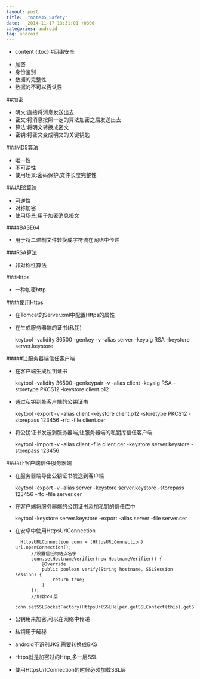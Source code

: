 ```yaml
---
layout: post
title:  "note35_Safety"
date:   2014-11-17 13:31:01 +0800
categories: android
tag: android
---
```


* content
{:toc}
#网络安全
- 加密
- 身份鉴别
- 数据的完整性
- 数据的不可以否认性

##加密
- 明文:直接将消息发送出去
- 密文:将消息按照一定的算法加密之后发送出去
- 算法:将明文转换成密文
- 密钥:将密文变成明文的关键钥匙



###MD5算法
- 唯一性
- 不可逆性
- 使用场景:密码保护,文件长度完整性

###AES算法
- 可逆性
- 对称加密
- 使用场景:用于加密消息报文

####BASE64
- 用于将二进制文件转换成字符流在网络中传递

###RSA算法
- 非对称性算法

###Https
- 一种加密http

####使用Https
- 在Tomcat的Server.xml中配置Https的属性

     <Connector port="8443" protocol="org.apache.coyote.http11.Http11Protocol"
     		maxThreads="150" SSLEnabled="true" scheme="https" secure="true"
     		clientAuth="true" sslProtocol="TLS"
     		/> 
- 在生成服务器端的证书(私钥)

     keytool -validity 36500 -genkey -v -alias server -keyalg RSA -keystore server.keystore

#####让服务器端信任客户端
- 在客户端生成私钥证书

   keytool -validity 36500 -genkeypair -v -alias client -keyalg RSA -storetype PKCS12 -keystore client.p12
- 通过私钥到处客户端的公钥证书

     keytool -export -v -alias client -keystore client.p12 -storetype PKCS12 -storepass 123456 -rfc -file client.cer

- 将公钥证书发送到服务器端,让服务器端的私钥库信任客户端

     keytool -import -v -alias client -file client.cer -keystore server.keystore -storepass 123456

####让客户端信任服务器端
- 在服务器端导出公钥证书发送到客户端

     keytool -export -v -alias server -keystore server.keystore -storepass 123456 -rfc -file server.cer

- 在客户端将服务器端的公钥证书添加私钥的信任库中

     keytool -keystore server.keystore -export -alias server -file server.cer
- 在安卓中使用HttpsUrlConnection

     	HttpsURLConnection conn = (HttpsURLConnection) url.openConnection();
            //设置信任的站点名字
            conn.setHostnameVerifier(new HostnameVerifier() {
                @Override
                public boolean verify(String hostname, SSLSession session) {
                    return true;
                }
            });
            //加载SSL层
            conn.setSSLSocketFactory(HttpsUrlSSLHelper.getSSLContext(this).getSocketFactory());

- 公钥用来加密,可以在网络中传递
- 私钥用于解秘
- android不识别JKS,需要转换成BKS
- Https就是加密过的Http,多一层SSL
- 使用HttpsUrlConnection的时候必须加载SSL层



